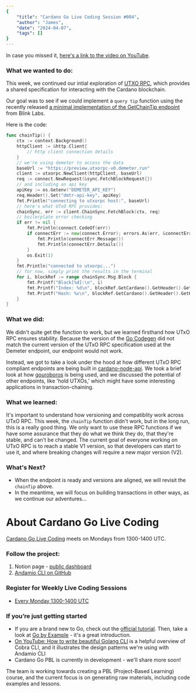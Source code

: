 ```yaml
---
{
    "title": "Cardano Go Live Coding Session #004",
    "author": "James",
    "date": "2024-04-07",
    "tags": []
}
---
```


In case you missed it, [here's a link to the video on YouTube](https://www.youtube.com/watch?v=6dG-_wyfQoM).

### What we wanted to do:
This week, we continued our intial exploration of [UTXO RPC](https://utxorpc.org/), which provides a shared specification for interacting with the Cardano blockchain.

Our goal was to see if we could implement a `query tip` function using the recently released [a minimal implementation of the GetChainTip endpoint](https://github.com/blinklabs-io/cardano-node-api/pull/137) from Blink Labs.

Here is the code:
```go
func chainTip() {
	ctx := context.Background()
	httpClient := &http.Client{
		// http client connection details
	}
    // we're using demeter to access the data
	baseUrl := "https://preview.utxorpc-v0.demeter.run"
	client := utxorpc.NewClient(httpClient, baseUrl)
	req := connect.NewRequest(&sync.FetchBlockRequest{})
    // and including an api key
	apiKey := os.Getenv("DEMETER_API_KEY")
	req.Header().Set("dmtr-api-key", apiKey)
	fmt.Println("connecting to utxorpc host:", baseUrl)
    // here's what UTxO RPC provides:
	chainSync, err := client.ChainSync.FetchBlock(ctx, req)
	// boilerplate error checking
    if err != nil {
		fmt.Println(connect.CodeOf(err))
		if connectErr := new(connect.Error); errors.As(err, &connectErr) {
			fmt.Println(connectErr.Message())
			fmt.Println(connectErr.Details())
		}
		os.Exit(1)
	}
	fmt.Println("connected to utxorpc...")
	// for now, simply print the results in the terminal
    for i, blockRef := range chainSync.Msg.Block {
		fmt.Printf("Block[%d]:\n", i)
		fmt.Printf("Index: %d\n", blockRef.GetCardano().GetHeader().GetSlot())
		fmt.Printf("Hash: %x\n", blockRef.GetCardano().GetHeader().GetHash())
	}
}
```

### What we did:
We didn't quite get the function to work, but we learned firsthand how UTxO RPC ensures stability. Because the version of the [Go Codegen](https://github.com/utxorpc/go-codegen) did not match the current version of the UTxO RPC specification used at the Demeter endpoint, our endpoint would not work.

Instead, we got to take a look under the hood at how different UTxO RPC compliant endpoints are being built in [cardano-node-api](https://github.com/blinklabs-io/cardano-node-api). We took a brief look at how [gouroboros](https://github.com/blinklabs-io/gouroboros) is being used, and we discussed the potential of other endpoints, like 'hold UTXOs,' which might have some interesting applications in transaction-chaining.

### What we learned:
It's important to understand how versioning and compatiblity work across UTxO RPC. This week, the `chainTip` function didn't work, but in the long run, this is a really good thing. We only want to use these RPC functions if we have some assurance that they do what we think they do, that they're stable, and can't be changed. The current goal of everyone working on UTxO RPC is to reach a stable V1 version, so that developers can start to use it, and where breaking changes will require a new major version (V2).


### What's Next?
- When the endpoint is ready and versions are aligned, we will revisit the `chainTip` above.
- In the meantime, we will focus on building transactions in other ways, as we continue our adventures...

# About Cardano Go Live Coding

[Cardano Go Live Coding](https://andamio.notion.site/Open-Source-Cardano-Go-Libraries-Docs-Andamio-CLI-5266383e226246edb37d4c859d2a0a31?pvs=4) meets on Mondays from 1300-1400 UTC.

### Follow the project:

1. Notion page - [public dashboard](https://andamio.notion.site/Open-Source-Cardano-Go-Libraries-Docs-Andamio-CLI-5266383e226246edb37d4c859d2a0a31?pvs=4)
2. [Andamio CLI on GitHub](https://github.com/Andamio-Platform/andamio-cli)

### Register for Weekly Live Coding Sessions
- [Every Monday 1300-1400 UTC](https://us06web.zoom.us/meeting/register/tZwtcemrqTwoG9fYL2pYvrCwQG9u2tJNmqa6#/registration)

### If you’re just getting started

- If you are a brand new to Go, check out the [official tutorial](https://go.dev/doc/tutorial/getting-started). Then, take a look at [Go by Example](https://gobyexample.com/) - it's a great introduction.
- [On YouTube: How to write beautiful Golang CLI](https://youtu.be/SSRIn5DAmyw?si=ii62s6nVjiX4cUz6) is a helpful overview of Cobra CLI, and it illustrates the design patterns we're using with Andamio CLI
- Cardano Go PBL is currently in development - we'll share more soon!

The team is working towards creating a PBL (Project-Based Learning) course, and the current focus is on generating raw materials, including code examples and lessons.